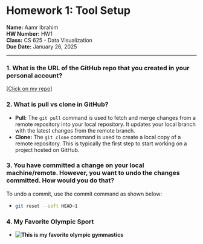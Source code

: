 # Homework 1: Tool Setup  
**Name:** Aamr Ibrahim  
**HW Number:** HW1  
**Class:** CS 625 - Data Visualization  
**Due Date:** January 26, 2025  

---

 

### 1. What is the URL of the GitHub repo that you created in your personal account?  
[[Click on my repo](https://github.com/EvilDuck300/CS625_HW1.git)]  

### 2. What is pull vs clone in GitHub?  
- **Pull:** The `git pull` command is used to fetch and merge changes from a remote repository into your local repository. It updates your local branch with the latest changes from the remote branch.
- **Clone:** The `git clone` command is used to create a local copy of a remote repository. This is typically the first step to start working on a project hosted on GitHub.  

### 3. You have committed a change on your local machine/remote. However, you want to undo the changes committed. How would you do that?  
To undo a commit, use the commit command as shown below:  

-   
  ```bash
  git reset --soft HEAD~1

### 4. My Favorite Olympic Sport

- **![This is my favorite olympic gymmastics](Olympicsport.jpg)**




 




